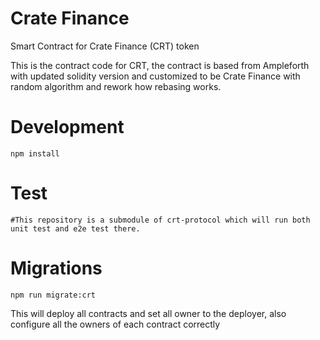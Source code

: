 # Crate Finance
Smart Contract for Crate Finance (CRT) token

<p>This is the contract code for CRT, the contract is based from Ampleforth with updated solidity version and customized to be Crate Finance with random algorithm and rework how rebasing works.</p>

<h1>Development</h1>
<pre><code>npm install</code></pre>

<h1>Test</h1>
<pre><code>#This repository is a submodule of crt-protocol which will run both unit test and e2e test there.</code></pre>

<h1>Migrations</h1>
<pre><code>npm run migrate:crt</code></pre>
<p>This will deploy all contracts and set all owner to the deployer, also configure all the owners of each contract correctly</p>
